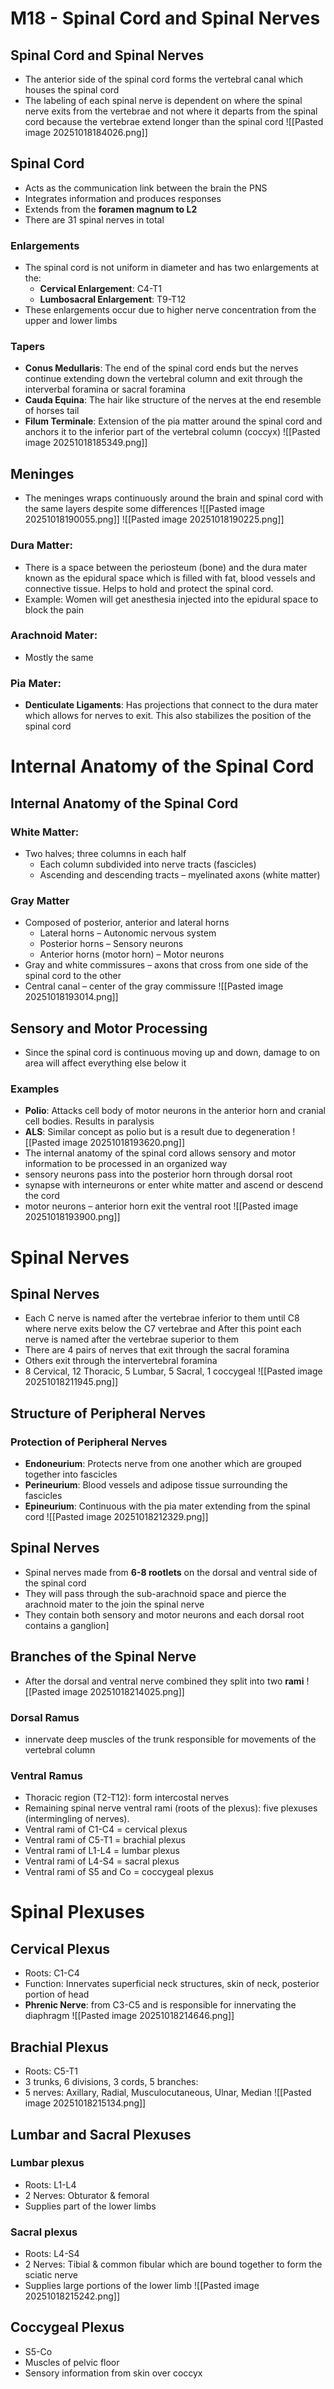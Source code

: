 # M18 - Spinal Cord and Spinal Nerves
## Spinal Cord and Spinal Nerves
- The anterior side of the spinal cord forms the vertebral canal which houses the spinal cord
- The labeling of each spinal nerve is dependent on where the spinal nerve exits from the vertebrae and not where it departs from the spinal cord because the vertebrae extend longer than the spinal cord
![[Pasted image 20251018184026.png]]
## Spinal Cord
- Acts as the communication link between the brain the PNS
- Integrates information and produces responses
- Extends from the **foramen magnum to L2**
- There are 31 spinal nerves in total

### Enlargements
- The spinal cord is not uniform in diameter and has two enlargements at the:
	- **Cervical Enlargement**: C4-T1
	- **Lumbosacral Enlargement**: T9-T12
- These enlargements occur due to higher nerve concentration from the upper and lower limbs
### Tapers
- **Conus Medullaris**: The end of the spinal cord ends but the nerves continue extending down the vertebral column and exit through the interverbal foramina or sacral foramina
- **Cauda Equina**: The hair like structure of the nerves at the end resemble of horses tail
- **Filum Terminale**: Extension of the pia matter around the spinal cord and anchors it to the inferior part of the vertebral column (coccyx)
![[Pasted image 20251018185349.png]]
## Meninges
- The meninges wraps continuously around the brain and spinal cord with the same layers despite some differences
![[Pasted image 20251018190055.png]]
![[Pasted image 20251018190225.png]]
### Dura Matter: 
- There is a space between the periosteum (bone) and the dura mater known as the epidural space which is filled with fat, blood vessels and connective tissue. Helps to hold and protect the spinal cord.
- Example: Women will get anesthesia injected into the epidural space to block the pain
### Arachnoid Mater: 
- Mostly the same
### Pia Mater:
- **Denticulate Ligaments**: Has projections that connect to the dura mater which allows for nerves to exit. This also stabilizes the position of the spinal cord
# Internal Anatomy of the Spinal Cord
## Internal Anatomy of the Spinal Cord
### White Matter:
- Two halves; three columns in each half
	- Each column subdivided into nerve tracts (fascicles)
	- Ascending and descending tracts – myelinated axons (white matter)
### Gray Matter
- Composed of posterior, anterior and lateral horns
	- Lateral horns – Autonomic nervous system
	- Posterior horns – Sensory neurons
	- Anterior horns (motor horn) – Motor neurons
- Gray and white commissures – axons that cross from one side of the spinal cord to the other
- Central canal – center of the gray commissure
![[Pasted image 20251018193014.png]]
## Sensory and Motor Processing
- Since the spinal cord is continuous moving up and down, damage to on area will affect everything else below it
### Examples
- **Polio**: Attacks cell body of motor neurons in the anterior horn and cranial cell bodies. Results in paralysis
- **ALS**: Similar concept as polio but is a result due to degeneration
![[Pasted image 20251018193620.png]]
- The internal anatomy of the spinal cord allows sensory and motor information to be processed in an organized way
- sensory neurons pass into the posterior horn through dorsal root
- synapse with interneurons or enter white matter and ascend or descend the cord
- motor neurons – anterior horn exit the ventral root
![[Pasted image 20251018193900.png]]
# Spinal Nerves
## Spinal Nerves
 - Each C nerve is named after the vertebrae inferior to them until C8 where nerve exits below the C7 vertebrae and After this point each nerve is named after the vertebrae superior to them
 - There are 4 pairs of nerves that exit through the sacral foramina
 - Others exit through the intervertebral foramina
 - 8 Cervical, 12 Thoracic, 5 Lumbar, 5 Sacral, 1 coccygeal
 ![[Pasted image 20251018211945.png]]
## Structure of Peripheral Nerves
### Protection of Peripheral Nerves
- **Endoneurium**: Protects nerve from one another which are grouped together into fascicles
- **Perineurium**: Blood vessels and adipose tissue surrounding the fascicles
- **Epineurium**: Continuous with the pia mater extending from the spinal cord
![[Pasted image 20251018212329.png]]
## Spinal Nerves
- Spinal nerves made from **6-8 rootlets** on the dorsal and ventral side of the spinal cord
- They will pass through the sub-arachnoid space and pierce the arachnoid mater to the join the spinal nerve
- They contain both sensory and motor neurons and each dorsal root contains a ganglion]
## Branches of the Spinal Nerve
- After the dorsal and ventral nerve combined they split into two **rami**
![[Pasted image 20251018214025.png]]
### Dorsal Ramus
- innervate deep muscles of the trunk responsible for movements of the vertebral column
### Ventral Ramus
- Thoracic region (T2-T12): form intercostal nerves
- Remaining spinal nerve ventral rami (roots of the plexus): five plexuses (intermingling of nerves). 
- Ventral rami of C1-C4 = cervical plexus
- Ventral rami of C5-T1 = brachial plexus
- Ventral rami of L1-L4 = lumbar plexus
- Ventral rami of L4-S4 = sacral plexus
- Ventral rami of S5 and Co = coccygeal plexus
# Spinal Plexuses
## Cervical Plexus
- Roots: C1-C4
- Function: Innervates superficial neck structures, skin of neck, posterior portion of head
- **Phrenic Nerve**: from C3-C5 and is responsible for innervating the diaphragm
![[Pasted image 20251018214646.png]]
## Brachial Plexus
- Roots: C5-T1
- 3 trunks, 6 divisions, 3 cords, 5 branches:
- 5 nerves: Axillary, Radial, Musculocutaneous, Ulnar, Median
![[Pasted image 20251018215134.png]]
## Lumbar and Sacral Plexuses
### Lumbar plexus
- Roots: L1-L4
- 2 Nerves: Obturator & femoral
- Supplies part of the lower limbs
### Sacral plexus
- Roots: L4-S4
- 2 Nerves: Tibial & common fibular which are bound together to form the sciatic nerve
- Supplies large portions of the lower limb
![[Pasted image 20251018215242.png]]
## Coccygeal Plexus
- S5-Co
- Muscles of pelvic floor
- Sensory information from skin over coccyx
